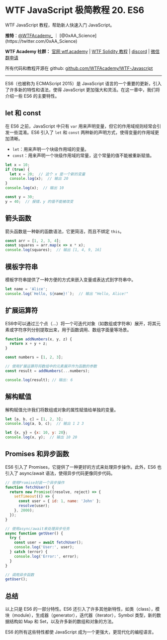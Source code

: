 # WTF JavaScript 极简教程 20. ES6

WTF JavaScript 教程，帮助新人快速入门 JavaScript。

**推特**：[@WTFAcademy_](https://twitter.com/WTFAcademy_) ｜ [@0xAA_Science](https://twitter.com/0xAA_Science)

**WTF Academy 社群：** [官网 wtf.academy](https://wtf.academy/) | [WTF Solidity 教程](https://github.com/AmazingAng/WTFSolidity) | [discord](https://discord.wtf.academy/) | [微信群申请](https://docs.google.com/forms/d/e/1FAIpQLSe4KGT8Sh6sJ7hedQRuIYirOoZK_85miz3dw7vA1-YjodgJ-A/viewform?usp=sf_link)

所有代码和教程开源在 github: [github.com/WTFAcademy/WTF-Javascript](https://github.com/WTFAcademy/WTF-Javascript)

---

ES6（也被称为 ECMAScript 2015）是 JavaScript 语言的一个重要的更新，引入了许多新的特性和语法，使得 JavaScript 更加强大和灵活。在这一章中，我们将介绍一些 ES6 的主要特性。

## let 和 const

在 ES6 之前，JavaScript 中只有 `var` 用来声明变量，但它的作用域规则经常会引发一些混淆。ES6 引入了 `let` 和 `const` 两种新的声明方式，使得变量的作用域更加清晰。

- `let`：用来声明一个块级作用域的变量。
- `const`：用来声明一个块级作用域的常量，这个常量的值不能被重新赋值。

```javascript
let x = 10;
if (true) {
  let x = 20;  // 这个 x 是一个新的变量
  console.log(x);  // 输出 20
}
console.log(x);  // 输出 10

const y = 30;
y = 40;  // 报错，y 的值不能被改变
```

## 箭头函数

箭头函数是一种新的函数语法，它更简洁，而且不绑定 `this`。

```javascript
const arr = [1, 2, 3, 4];
const squares = arr.map(x => x * x);
console.log(squares);  // 输出 [1, 4, 9, 16]
```

## 模板字符串

模板字符串提供了一种方便的方式来嵌入变量或表达式到字符串中。

```javascript
let name = 'Alice';
console.log(`Hello, ${name}!`);  // 输出 "Hello, Alice!"
```

## 扩展运算符

ES6中可以通过三个点（...）将一个可迭代对象（如数组或字符串）展开，将其元素或字符序列分别提取出来，用于函数调用、数组字面量等场景。

```javascript
function addNumbers(x, y, z) {
  return x + y + z;
}

const numbers = [1, 2, 3];

// 使用扩展运算符将数组中的元素展开作为函数的参数
const result = addNumbers(...numbers);

console.log(result); // 输出: 6
```

## 解构赋值

解构赋值允许我们将数组或对象的属性赋值给单独的变量。

```javascript
let [a, b, c] = [1, 2, 3];
console.log(a, b, c);  // 输出 1 2 3

let {x, y} = {x: 10, y: 20};
console.log(x, y);  // 输出 10 20
```

## Promises 和异步函数

ES6 引入了 Promises，它提供了一种更好的方式来处理异步操作。此外，ES6 也引入了 async/await 语法，使得异步代码更像同步代码。

```javascript
// 使用Promise封装一个异步操作
function fetchUser() {
  return new Promise((resolve, reject) => {
    setTimeout(() => {
      const user = { id: 1, name: 'John' };
      resolve(user);
    }, 2000);
  });
}

// 使用async/await来处理异步任务
async function getUser() {
  try {
    const user = await fetchUser();
    console.log('User:', user);
  } catch (error) {
    console.log('Error:', error);
  }
}

// 调用异步函数
getUser();
```

## 总结

以上只是 ES6 的一部分特性。ES6 还引入了许多其他新特性，如类（class），模块（module），生成器（generator），迭代器（iterator），Symbol 类型，新的数据结构如 Map 和 Set，以及许多新的数组和对象的方法。

ES6 的所有这些特性都使 JavaScript 成为一个更强大，更现代化的编程语言。
